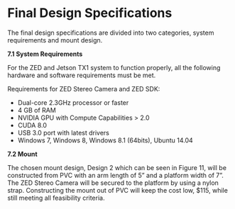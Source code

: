 # Final Design Specifications
The final design specifications are divided into two categories, system requirements and mount design.
 
 **7.1 System Requirements** 

For the ZED and Jetson TX1 system to function properly, all the following hardware and software requirements must be met. 
 
Requirements for ZED Stereo Camera and ZED SDK:

* Dual-core 2.3GHz processor or faster 
* 4 GB of RAM
* NVIDIA GPU with Compute Capabilities > 2.0 
* CUDA 8.0 
* USB 3.0 port with latest drivers
* Windows 7, Windows 8, Windows 8.1 (64bits), Ubuntu 14.04 

 **7.2 Mount**
 
The chosen mount design, Design 2 which can be seen in Figure 11, will be constructed from PVC with an arm length of 5” and a platform width of 7”. The ZED Stereo Camera will be secured to the platform by using a nylon strap. Constructing the mount out of PVC will keep the cost low, $115, while still meeting all feasibility criteria.  